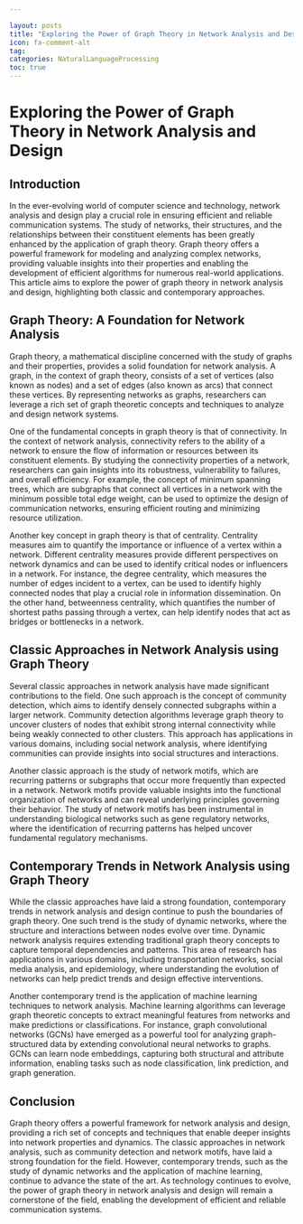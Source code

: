 ```yaml
---

layout: posts
title: "Exploring the Power of Graph Theory in Network Analysis and Design"
icon: fa-comment-alt
tag:      
categories: NaturalLanguageProcessing
toc: true
---
```




# Exploring the Power of Graph Theory in Network Analysis and Design

## Introduction

In the ever-evolving world of computer science and technology, network analysis and design play a crucial role in ensuring efficient and reliable communication systems. The study of networks, their structures, and the relationships between their constituent elements has been greatly enhanced by the application of graph theory. Graph theory offers a powerful framework for modeling and analyzing complex networks, providing valuable insights into their properties and enabling the development of efficient algorithms for numerous real-world applications. This article aims to explore the power of graph theory in network analysis and design, highlighting both classic and contemporary approaches.

## Graph Theory: A Foundation for Network Analysis

Graph theory, a mathematical discipline concerned with the study of graphs and their properties, provides a solid foundation for network analysis. A graph, in the context of graph theory, consists of a set of vertices (also known as nodes) and a set of edges (also known as arcs) that connect these vertices. By representing networks as graphs, researchers can leverage a rich set of graph theoretic concepts and techniques to analyze and design network systems.

One of the fundamental concepts in graph theory is that of connectivity. In the context of network analysis, connectivity refers to the ability of a network to ensure the flow of information or resources between its constituent elements. By studying the connectivity properties of a network, researchers can gain insights into its robustness, vulnerability to failures, and overall efficiency. For example, the concept of minimum spanning trees, which are subgraphs that connect all vertices in a network with the minimum possible total edge weight, can be used to optimize the design of communication networks, ensuring efficient routing and minimizing resource utilization.

Another key concept in graph theory is that of centrality. Centrality measures aim to quantify the importance or influence of a vertex within a network. Different centrality measures provide different perspectives on network dynamics and can be used to identify critical nodes or influencers in a network. For instance, the degree centrality, which measures the number of edges incident to a vertex, can be used to identify highly connected nodes that play a crucial role in information dissemination. On the other hand, betweenness centrality, which quantifies the number of shortest paths passing through a vertex, can help identify nodes that act as bridges or bottlenecks in a network.

## Classic Approaches in Network Analysis using Graph Theory

Several classic approaches in network analysis have made significant contributions to the field. One such approach is the concept of community detection, which aims to identify densely connected subgraphs within a larger network. Community detection algorithms leverage graph theory to uncover clusters of nodes that exhibit strong internal connectivity while being weakly connected to other clusters. This approach has applications in various domains, including social network analysis, where identifying communities can provide insights into social structures and interactions.

Another classic approach is the study of network motifs, which are recurring patterns or subgraphs that occur more frequently than expected in a network. Network motifs provide valuable insights into the functional organization of networks and can reveal underlying principles governing their behavior. The study of network motifs has been instrumental in understanding biological networks such as gene regulatory networks, where the identification of recurring patterns has helped uncover fundamental regulatory mechanisms.

## Contemporary Trends in Network Analysis using Graph Theory

While the classic approaches have laid a strong foundation, contemporary trends in network analysis and design continue to push the boundaries of graph theory. One such trend is the study of dynamic networks, where the structure and interactions between nodes evolve over time. Dynamic network analysis requires extending traditional graph theory concepts to capture temporal dependencies and patterns. This area of research has applications in various domains, including transportation networks, social media analysis, and epidemiology, where understanding the evolution of networks can help predict trends and design effective interventions.

Another contemporary trend is the application of machine learning techniques to network analysis. Machine learning algorithms can leverage graph theoretic concepts to extract meaningful features from networks and make predictions or classifications. For instance, graph convolutional networks (GCNs) have emerged as a powerful tool for analyzing graph-structured data by extending convolutional neural networks to graphs. GCNs can learn node embeddings, capturing both structural and attribute information, enabling tasks such as node classification, link prediction, and graph generation.

## Conclusion

Graph theory offers a powerful framework for network analysis and design, providing a rich set of concepts and techniques that enable deeper insights into network properties and dynamics. The classic approaches in network analysis, such as community detection and network motifs, have laid a strong foundation for the field. However, contemporary trends, such as the study of dynamic networks and the application of machine learning, continue to advance the state of the art. As technology continues to evolve, the power of graph theory in network analysis and design will remain a cornerstone of the field, enabling the development of efficient and reliable communication systems.
